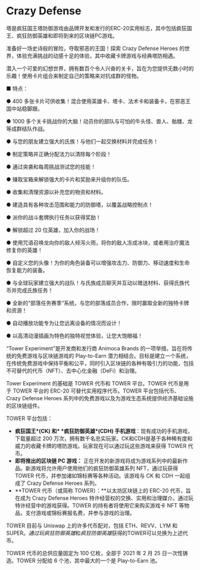 # 

# Crazy Defense

塔是疯狂国王塔防御游戏由品牌开发和发行的ERC-20实用标志，其中包括疯狂国王、疯狂防御英雄和即将到来的区块链PC游戏。

准备好一场史诗般的冒险，夺取邪恶的王国！探索 Crazy Defense Heroes 的世界，体验充满挑战的动感十足的体验，其中收藏卡牌游戏与经典塔防相遇。



潜入一个可爱的幻想世界，拥有数百个令人兴奋的关卡，旨在为您提供无数小时的乐趣！使用卡片组合来制定自己的策略来对抗成群的怪物。



■ 特点：

● 400 多张卡片可供收集！混合使用英雄卡、塔卡、法术卡和装备卡，在邪恶王国中站稳脚跟。

● 1000 多个关卡挑战你的大脑！动员你的部队与可怕的牛头怪、兽人、骷髅、龙等成群结队作战。

● 与您的朋友建立强大的氏族！与他们一起交换材料并完成任务！

● 制定策略并正确分配法力以清除每个阶段！

● 通过突袭和每周挑战测试您的技能！

● 赚取宝箱来解锁强大的卡片和奖励来升级你的队伍。

● 收集和清理资源以补充您的物资和材料。

● 建造具有各种攻击范围和能力的防御塔，以覆盖战略控制点！

● 派你的战斗套牌执行任务以获得奖励！

● 解锁超过 20 位英雄，加入你的战场！

● 使用咒语召唤龙向你的敌人倾泻火雨，将你的敌人冻成冰块，或者用治疗魔法修复你的英雄！

● 自定义您的头像！为你的角色装备可以增强攻击力、防御力、移动速度和生命恢复能力的装备。

● 与全球玩家建立强大的战队！与氏族成员聊天并互动以赠送材料、获得氏族代币并完成氏族任务！

● 全新的“部落任务赛季”系统，与您的部落成员合作，限时赢取全新的独特卡牌和资源！

● 自动播放功能专为让您远离设备的情况而设计！

● 以高清动漫插画为特色的独特视觉体验，让您大饱眼福！

“Tower Experiment”是开发商和发行商 Animoca Brands 的一项举措，旨在将传统的免费游戏与区块链游戏的 Play-to-Earn 潜力相结合。目标是建立一个系统，在传统免费游戏中保持平衡和公平，同时引入区块链的各种有吸引力的功能，包括不可替代的代币（NFT）、去中心化金融（DeFi）和治理。

Tower Experiment 的基础是 TOWER 代币和 TOWER 平台。TOWER 代币是用于 TOWER 平台的 ERC-20 可替代实用程序代币。TOWER 平台包括代币、Crazy Defense Heroes 系列中的免费游戏以及为游戏生态系统提供经济基础设施的区块链组件。

TOWER 平台包括：

- **疯狂国王\*(CK) 和\* \*疯狂防御英雄\*(CDH) 手机游戏**：现有成功的手机游戏，下载量超过 200 万次，拥有数千名忠实玩家。CK和CDH是基于各种稀有度和威力的收藏卡牌的塔防游戏。玩家现在可以通过玩这些游戏来获得 TOWER 代币。
- **即将推出的区块链 PC 游戏：** 正在开发的新游戏将成为游戏系列中的最新作品。新游戏将允许用户使用他们的疯狂防御英雄系列 NFT，通过玩获得 TOWER 代币，并参加诸如锦标赛等各种活动。该游戏与 CK 和 CDH 一起组成了 Crazy Defense Heroes 系列。
- **TOWER 代币（或简称 TOWER）：**以太坊区块链上的 ERC-20 代币，旨在成为 Crazy Defense Heroes 特许经营权的交换、实用和治理媒介。通过玩特许经营中的游戏获得。TOWER 的持有者将使用它来购买游戏卡 NFT 等物品，支付游戏或锦标赛报名费，并参与游戏的治理。

TOWER 目前与 Uniswap 上的许多代币配对，包括 ETH、REVV、LYM 和 SUPER。*通过玩疯狂防御英雄*和*疯狂防御英雄*获得的TOWER可以兑换为上述代币。



TOWER 代币的总供应量固定为 100 亿枚，全部于 2021 年 2 月 25 日一次性铸造。TOWER 分配给 6 个池，其中最大的一个是 Play-to-Earn 池。

